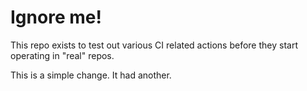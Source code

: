 # Ignore me!

This repo exists to test out various CI related actions before they start operating in "real" repos.


<!--

ponylang/action-testing@0.41.4

corral add github.com/ponylang/action-testing.git --version 0.41.4

other stuff

corral add github.com/ponylang/action-testing.git -v 0.41.4

-->

This is a simple change. It had another.

